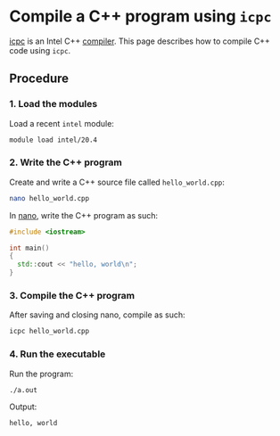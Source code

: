 # Compile a C++ program using `icpc`

[icpc](icpc.md) is an Intel C++ [compiler](compilers.md).
This page describes how to compile C++ code using `icpc`.

## Procedure

### 1. Load the modules

Load a recent `intel` module:

```bash
module load intel/20.4
```

### 2. Write the C++ program

Create and write a C++ source file called `hello_world.cpp`:

```bash
nano hello_world.cpp
```

In [nano](nano.md), write the C++ program as such:

```c++
#include <iostream>

int main() 
{
  std::cout << "hello, world\n";
}

```

### 3. Compile the C++ program

After saving and closing nano, compile as such:

```bash
icpc hello_world.cpp 
```

### 4. Run the executable

Run the program:

```bash
./a.out 
```

Output:

```console
hello, world
```
